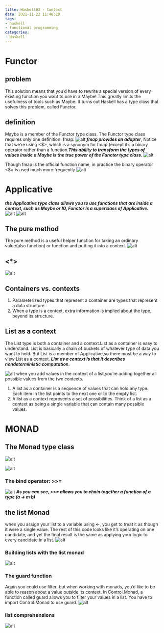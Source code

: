 ```yaml
---
title: Haskell03 - Context
date: 2021-11-22 11:46:20
tags:
- haskell 
- functional programming
categories:
- Haskell
---
```


# Functor

## problem
This solution means that you’d have to rewrite a special version of every existing function you want to use in a Maybe! This greatly limits the usefulness of tools such as Maybe. It turns out Haskell has a type class that solves this problem, called Functor.

## definition
Maybe is a member of the Functor type class. The Functor type class requires only one definition: fmap.
![alt](Context/1.jpg)
_**fmap provides an adapter**_, Notice that we’re using <$>, which is a synonym for fmap (except it’s a binary operator rather than a function._**This ability to transform the types of values inside a Maybe is the true power of the Functor type class.**_
![alt](Context/2.jpg)

Though fmap is the official function name, in practice the binary operator <$> is used much more frequently
![alt](Context/3.png)

# Applicative
_**the Applicative type class allows you to use functions that are inside a context, such as Maybe or IO, Functor is a superclass of Applicative.**_
![alt](Context/4.jpg)
![alt](Context/5.jpg)

## The pure method
The pure method is a useful helper function for taking an ordinary value(also function) or function and putting it into a context.
![alt](Context/7.png)

## <*>
![alt](Context/6.png)

## Containers vs. contexts
1. Parameterized types that represent a container are types that represent a data structure.
2. When a type is a context, extra information is implied about the type, beyond its structure.

## List as a context
The List type is both a container and a context.List as a container is easy to understand. List is basically a chain of buckets of whatever type of data you want to hold. But List is a member of Applicative,so there must be a way to view List as a context.
_**List as a context is that it describes nondeterministic computation.**_

![alt](Context/8.png)
when you add values in the context of a list,you’re adding together all possible values from the two contexts.

1. A list as a container is a sequence of values that can hold any type. Each item in the list points to the next one or to the empty list.
2. A list as a context represents a set of possibilities. Think of a list as a context as being a single variable that can contain many possible values.

# MONAD
## The Monad type class
![alt](Context/10.jpg)

![alt](Context/11.png)

### The bind operator: >>=
![alt](Context/9.png)
_**As you can see, >>= allows you to chain together a function of a type (a -> m b)**_

## the list Monad
when you assign your list to a variable using <-, you get to treat it as though it were a single value. The rest of this code looks like it’s operating on one candidate, and yet the final result is the same as applying your logic to every candidate in a list.
![alt](Context/12.png)

### Building lists with the list monad

![alt](Context/13.png)

### The guard function
Again you could use filter, but when working with monads, you’d like to be able to reason about a value outside its context. In Control.Monad, a function called guard allows you to filter your values in a list. You have to import Control.Monad to use guard. 
![alt](Context/14.png)


### list comprehensions
![alt](Context/15.png)